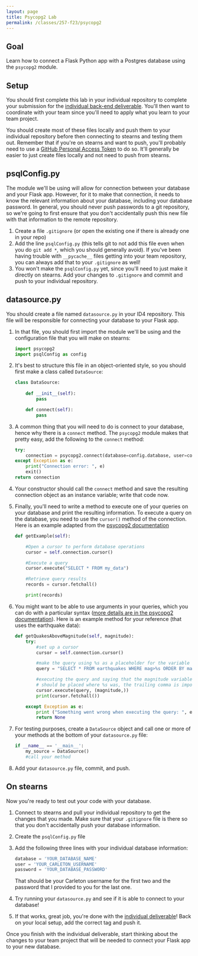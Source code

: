 ```yaml
---
layout: page
title: Psycopg2 Lab
permalink: /classes/257-f23/psycopg2
---
```


## Goal
Learn how to connect a Flask Python app with a Postgres database using the `psycopg2` module.

## Setup

You should first complete this lab in your individual repository to complete your submission for the [individual back-end deliverable](project-4-ind). 
You'll then want to coordinate with your team since you'll need to apply what you learn to your team project.

You should create most of these files locally and push them to your individual repository before then connecting to stearns and testing them out.
Remember that if you're on stearns and want to push, you'll probably need to use a [GitHub Personal Access Token](https://docs.github.com/en/authentication/keeping-your-account-and-data-secure/creating-a-personal-access-token) to do so.
It'll generally be easier to just create files locally and not need to push from stearns.

## psqlConfig.py
The module we'll be using will allow for connection between your database and your Flask app.
However, for it to make that connection, it needs to know the relevant information about your database, including your database password.
In general, you should never push passwords to a git repository, so we're going to first ensure that you don't accidentally push this new file with that information to the remote repository.

1. Create a file `.gitignore` (or open the existing one if there is already one in your repo)
2. Add the line `psqlConfig.py` (this tells git to not add this file even when you do `git add *`, which you should generally avoid). If you've been having trouble with `__pycache__` files getting into your team repository, you can always add that to your `.gitignore` as well!
3. You won't make the `psqlConfig.py` yet, since you'll need to just make it directly on stearns. Add your changes to `.gitignore` and commit and push to your individual repository.



## datasource.py
You should create a file named `datasource.py` in your ID4 repository.
This file will be responsible for connecting your database to your Flask app.

1. In that file, you should first import the module we'll be using and the configuration file that you will make on stearns:
    ```python
    import psycopg2
    import psqlConfig as config
    ```

2. It's best to structure this file in an object-oriented style, so you should first make a class called `DataSource`:

    ```python
    class DataSource:
        
        def __init__(self):
            pass

        def connect(self):
            pass
    ```

3. A common thing that you will need to do is connect to your database, hence why there is a `connect` method. The `psycopg2` module makes that pretty easy, add the following to the `connect` method:
    ```python
    try:
        connection = psycopg2.connect(database=config.database, user=config.user, password=config.password, host="localhost")
    except Exception as e:
        print("Connection error: ", e)
        exit()
    return connection
    ```

4. Your constructor should call the `connect` method and save the resulting connection object as an instance variable; write that code now.

5. Finally, you'll need to write a method to execute one of your queries on your database and print the resulting information. To execute a query on the database, you need to use the `cursor()` method of the connection. Here is an example adapted from the [psycopg2 documentation](https://www.psycopg.org/docs/install.html#quick-install)
    ```python
    def getExample(self):

        #Open a cursor to perform database operations
        cursor = self.connection.cursor()

        #Execute a query
        cursor.execute("SELECT * FROM my_data")

        #Retrieve query results
        records = cursor.fetchall()

        print(records)
    ```

6. You might want to be able to use arguments in your queries, which you can do with a particular syntax ([more details are in the psycopg2 documentation](https://www.psycopg.org/docs/usage.html#passing-parameters-to-sql-queries)). Here is an example method for your reference (that uses the earthquake data):
    ```python
    def getQuakesAboveMagnitude(self, magnitude):
        try:
            #set up a cursor
            cursor = self.connection.cursor()

            #make the query using %s as a placeholder for the variable
            query = "SELECT * FROM earthquakes WHERE mag>%s ORDER BY mag DESC"

            #executing the query and saying that the magnitude variable 
            # should be placed where %s was, the trailing comma is important!
            cursor.execute(query, (magnitude,))
            print(cursor.fetchall())

        except Exception as e:
            print ("Something went wrong when executing the query: ", e)
            return None
    ```

7. For testing purposes, create a `DataSource` object and call one or more of your methods at the bottom of your `datasource.py` file:
    ```python
    if __name__ == '__main__':
        my_source = DataSource()
        #call your method
    ```
    
8. Add your `datasource.py` file, commit, and push.


## On stearns
Now you're ready to test out your code with your database. 

1. Connect to stearns and pull your individual repository to get the changes that you made. Make sure that your `.gitignore` file is there so that you don't accidentally push your database information.

2. Create the `psqlConfig.py` file

3. Add the following three lines with your individual database information:
    ```python
    database = 'YOUR_DATABASE_NAME'
    user = 'YOUR_CARLETON_USERNAME'
    password = 'YOUR_DATABASE_PASSWORD'
    ```
    That should be your Carleton username for the first two and the password that I provided to you for the last one.

4. Try running your `datasource.py` and see if it is able to connect to your database!

5. If that works, great job, you're done with the [individual deliverable](project-4-ind)! Back on your local setup, add the correct tag and push it.

Once you finish with the individual deliverable, start thinking about the changes to your team project that will be needed to connect your Flask app to your new database. 